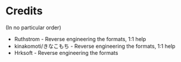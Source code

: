 # Credits
(In no particular order)

* Ruthstrom - Reverse engineering the formats, 1:1 help
* kinakomoti/きなこもち - Reverse engineering the formats, 1:1 help
* Hrksoft - Reverse engineering the formats
